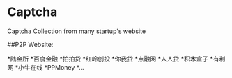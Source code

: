 # Captcha
Captcha Collection from many startup's website

##P2P Website: 

*陆金所
*百度金融
*拍拍贷
*红岭创投
*你我贷
*点融网
*人人贷
*积木盒子
*有利网
*小牛在线
*PPMoney
*...
